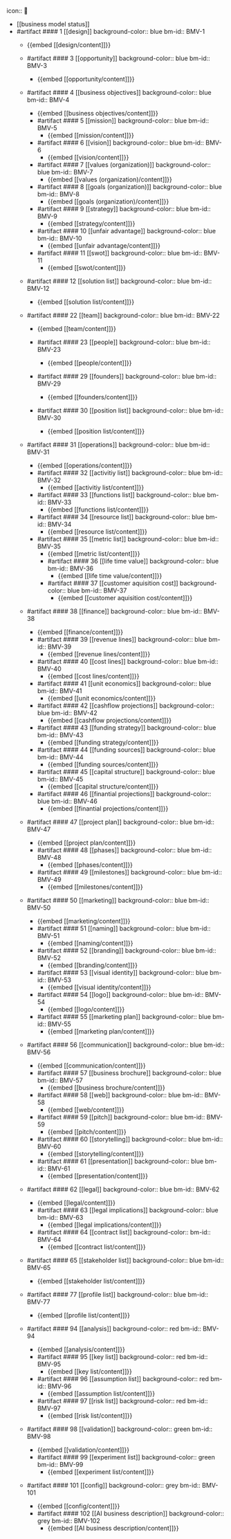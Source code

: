 icon:: 🚢

- [[business model status]]
- #artifact #### 1 [[design]]
background-color:: blue
bm-id:: BMV-1
	- {{embed [[design/content]]}}
	- #artifact #### 3 [[opportunity]]
	background-color:: blue
	bm-id:: BMV-3
		- {{embed [[opportunity/content]]}}
	- #artifact #### 4 [[business objectives]]
	background-color:: blue
	bm-id:: BMV-4
		- {{embed [[business objectives/content]]}}
		- #artifact #### 5 [[mission]]
		background-color:: blue
		bm-id:: BMV-5
			- {{embed [[mission/content]]}}
		- #artifact #### 6 [[vision]]
		background-color:: blue
		bm-id:: BMV-6
			- {{embed [[vision/content]]}}
		- #artifact #### 7 [[values (organization)]]
		background-color:: blue
		bm-id:: BMV-7
			- {{embed [[values (organization)/content]]}}
		- #artifact #### 8 [[goals (organization)]]
		background-color:: blue
		bm-id:: BMV-8
			- {{embed [[goals (organization)/content]]}}
		- #artifact #### 9 [[strategy]]
		background-color:: blue
		bm-id:: BMV-9
			- {{embed [[strategy/content]]}}
		- #artifact #### 10 [[unfair advantage]]
		background-color:: blue
		bm-id:: BMV-10
			- {{embed [[unfair advantage/content]]}}
		- #artifact #### 11 [[swot]]
		background-color:: blue
		bm-id:: BMV-11
			- {{embed [[swot/content]]}}
	- #artifact #### 12 [[solution list]]
	background-color:: blue
	bm-id:: BMV-12
		- {{embed [[solution list/content]]}}


























































































	- #artifact #### 22 [[team]]
	background-color:: blue
	bm-id:: BMV-22
		- {{embed [[team/content]]}}
		- #artifact #### 23 [[people]]
		background-color:: blue
		bm-id:: BMV-23
			- {{embed [[people/content]]}}


















































		- #artifact #### 29 [[founders]]
		background-color:: blue
		bm-id:: BMV-29
			- {{embed [[founders/content]]}}
		- #artifact #### 30 [[position list]]
		background-color:: blue
		bm-id:: BMV-30
			- {{embed [[position list/content]]}}
	- #artifact #### 31 [[operations]]
	background-color:: blue
	bm-id:: BMV-31
		- {{embed [[operations/content]]}}
		- #artifact #### 32 [[activitiy list]]
		background-color:: blue
		bm-id:: BMV-32
			- {{embed [[activitiy list/content]]}}
		- #artifact #### 33 [[functions list]]
		background-color:: blue
		bm-id:: BMV-33
			- {{embed [[functions list/content]]}}
		- #artifact #### 34 [[resource list]]
		background-color:: blue
		bm-id:: BMV-34
			- {{embed [[resource list/content]]}}
		- #artifact #### 35 [[metric list]]
		background-color:: blue
		bm-id:: BMV-35
			- {{embed [[metric list/content]]}}
			- #artifact #### 36 [[life time value]]
			background-color:: blue
			bm-id:: BMV-36
				- {{embed [[life time value/content]]}}
			- #artifact #### 37 [[customer aquisition cost]]
			background-color:: blue
			bm-id:: BMV-37
				- {{embed [[customer aquisition cost/content]]}}
	- #artifact #### 38 [[finance]]
	background-color:: blue
	bm-id:: BMV-38
		- {{embed [[finance/content]]}}
		- #artifact #### 39 [[revenue lines]]
		background-color:: blue
		bm-id:: BMV-39
			- {{embed [[revenue lines/content]]}}
		- #artifact #### 40 [[cost lines]]
		background-color:: blue
		bm-id:: BMV-40
			- {{embed [[cost lines/content]]}}
		- #artifact #### 41 [[unit economics]]
		background-color:: blue
		bm-id:: BMV-41
			- {{embed [[unit economics/content]]}}
		- #artifact #### 42 [[cashflow projections]]
		background-color:: blue
		bm-id:: BMV-42
			- {{embed [[cashflow projections/content]]}}
		- #artifact #### 43 [[funding strategy]]
		background-color:: blue
		bm-id:: BMV-43
			- {{embed [[funding strategy/content]]}}
		- #artifact #### 44 [[funding sources]]
		background-color:: blue
		bm-id:: BMV-44
			- {{embed [[funding sources/content]]}}
		- #artifact #### 45 [[capital structure]]
		background-color:: blue
		bm-id:: BMV-45
			- {{embed [[capital structure/content]]}}
		- #artifact #### 46 [[finantial projections]]
		background-color:: blue
		bm-id:: BMV-46
			- {{embed [[finantial projections/content]]}}
	- #artifact #### 47 [[project plan]]
	background-color:: blue
	bm-id:: BMV-47
		- {{embed [[project plan/content]]}}
		- #artifact #### 48 [[phases]]
		background-color:: blue
		bm-id:: BMV-48
			- {{embed [[phases/content]]}}
		- #artifact #### 49 [[milestones]]
		background-color:: blue
		bm-id:: BMV-49
			- {{embed [[milestones/content]]}}
	- #artifact #### 50 [[marketing]]
	background-color:: blue
	bm-id:: BMV-50
		- {{embed [[marketing/content]]}}
		- #artifact #### 51 [[naming]]
		background-color:: blue
		bm-id:: BMV-51
			- {{embed [[naming/content]]}}
		- #artifact #### 52 [[branding]]
		background-color:: blue
		bm-id:: BMV-52
			- {{embed [[branding/content]]}}
		- #artifact #### 53 [[visual identity]]
		background-color:: blue
		bm-id:: BMV-53
			- {{embed [[visual identity/content]]}}
		- #artifact #### 54 [[logo]]
		background-color:: blue
		bm-id:: BMV-54
			- {{embed [[logo/content]]}}
		- #artifact #### 55 [[marketing plan]]
		background-color:: blue
		bm-id:: BMV-55
			- {{embed [[marketing plan/content]]}}
	- #artifact #### 56 [[communication]]
	background-color:: blue
	bm-id:: BMV-56
		- {{embed [[communication/content]]}}
		- #artifact #### 57 [[business brochure]]
		background-color:: blue
		bm-id:: BMV-57
			- {{embed [[business brochure/content]]}}
		- #artifact #### 58 [[web]]
		background-color:: blue
		bm-id:: BMV-58
			- {{embed [[web/content]]}}
		- #artifact #### 59 [[pitch]]
		background-color:: blue
		bm-id:: BMV-59
			- {{embed [[pitch/content]]}}
		- #artifact #### 60 [[storytelling]]
		background-color:: blue
		bm-id:: BMV-60
			- {{embed [[storytelling/content]]}}
		- #artifact #### 61 [[presentation]]
		background-color:: blue
		bm-id:: BMV-61
			- {{embed [[presentation/content]]}}
	- #artifact #### 62 [[legal]]
	background-color:: blue
	bm-id:: BMV-62
		- {{embed [[legal/content]]}}
		- #artifact #### 63 [[legal implications]]
		background-color:: blue
		bm-id:: BMV-63
			- {{embed [[legal implications/content]]}}
		- #artifact #### 64 [[contract list]]
		background-color:: 
		bm-id:: BMV-64
			- {{embed [[contract list/content]]}}
	- #artifact #### 65 [[stakeholder list]]
	background-color:: blue
	bm-id:: BMV-65
		- {{embed [[stakeholder list/content]]}}














































































































	- #artifact #### 77 [[profile list]]
	background-color:: blue
	bm-id:: BMV-77
		- {{embed [[profile list/content]]}}
































































































































































	- #artifact #### 94 [[analysis]]
	background-color:: red
	bm-id:: BMV-94
		- {{embed [[analysis/content]]}}
		- #artifact #### 95 [[key list]]
		background-color:: red
		bm-id:: BMV-95
			- {{embed [[key list/content]]}}
		- #artifact #### 96 [[assumption list]]
		background-color:: red
		bm-id:: BMV-96
			- {{embed [[assumption list/content]]}}
		- #artifact #### 97 [[risk list]]
		background-color:: red
		bm-id:: BMV-97
			- {{embed [[risk list/content]]}}
	- #artifact #### 98 [[validation]]
	background-color:: green
	bm-id:: BMV-98
		- {{embed [[validation/content]]}}
		- #artifact #### 99 [[experiment list]]
		background-color:: green
		bm-id:: BMV-99
			- {{embed [[experiment list/content]]}}










	- #artifact #### 101 [[config]]
	background-color:: grey
	bm-id:: BMV-101
		- {{embed [[config/content]]}}
		- #artifact #### 102 [[AI business description]]
		background-color:: grey
		bm-id:: BMV-102
			- {{embed [[AI business description/content]]}}


